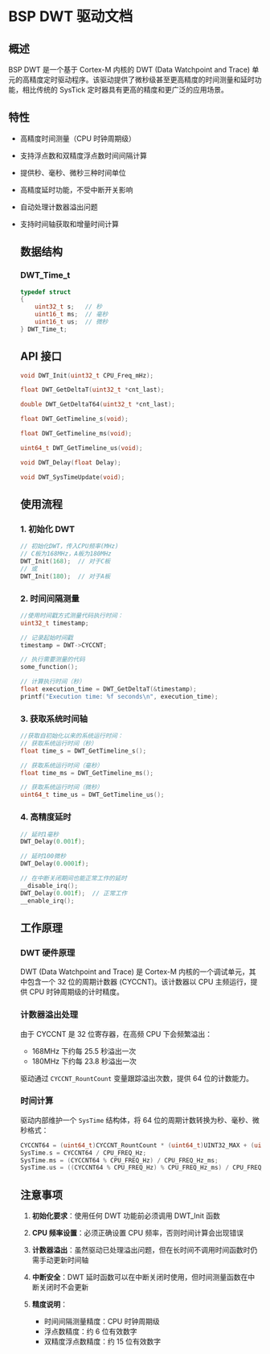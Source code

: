 # BSP DWT 驱动文档

## 概述

BSP DWT 是一个基于 Cortex-M 内核的 DWT (Data Watchpoint and Trace) 单元的高精度定时驱动程序。该驱动提供了微秒级甚至更高精度的时间测量和延时功能，相比传统的 SysTick 定时器具有更高的精度和更广泛的应用场景。

## 特性

- 高精度时间测量（CPU 时钟周期级）
- 支持浮点数和双精度浮点数时间间隔计算
- 提供秒、毫秒、微秒三种时间单位
- 高精度延时功能，不受中断开关影响
- 自动处理计数器溢出问题
- 支持时间轴获取和增量时间计算
  
  ## 数据结构
  
  ### DWT_Time_t
  
  ```c
  typedef struct
  {
      uint32_t s;   // 秒
      uint16_t ms;  // 毫秒
      uint16_t us;  // 微秒
  } DWT_Time_t;
  ```
  
  ## API 接口
  
  ```c
  void DWT_Init(uint32_t CPU_Freq_mHz);
  ```
  
  ```c
  float DWT_GetDeltaT(uint32_t *cnt_last);
  ```
  
  ```c
  double DWT_GetDeltaT64(uint32_t *cnt_last);
  ```
  
  ```c
  float DWT_GetTimeline_s(void);
  ```
  
  ```c
  float DWT_GetTimeline_ms(void);
  ```
  
  ```c
  uint64_t DWT_GetTimeline_us(void);
  ```
  
  ```c
  void DWT_Delay(float Delay);
  ```
  
  ```c
  void DWT_SysTimeUpdate(void);
  ```
  
  ## 使用流程
  
  ### 1. 初始化 DWT
  
  ```c
  // 初始化DWT，传入CPU频率(MHz)
  // C板为168MHz，A板为180MHz
  DWT_Init(168);  // 对于C板
  // 或
  DWT_Init(180);  // 对于A板
  ```
  
  ### 2. 时间间隔测量
  
  ```c
  //使用时间戳方式测量代码执行时间：
  uint32_t timestamp;
  
  // 记录起始时间戳
  timestamp = DWT->CYCCNT;
  
  // 执行需要测量的代码
  some_function();
  
  // 计算执行时间（秒）
  float execution_time = DWT_GetDeltaT(&timestamp);
  printf("Execution time: %f seconds\n", execution_time);
  ```
  
  ### 3. 获取系统时间轴
  
  ```c
  //获取自初始化以来的系统运行时间：
  // 获取系统运行时间（秒）
  float time_s = DWT_GetTimeline_s();
  
  // 获取系统运行时间（毫秒）
  float time_ms = DWT_GetTimeline_ms();
  
  // 获取系统运行时间（微秒）
  uint64_t time_us = DWT_GetTimeline_us();
  ```
  
  ### 4. 高精度延时
  
  ```c
  // 延时1毫秒
  DWT_Delay(0.001f);
  
  // 延时100微秒
  DWT_Delay(0.0001f);
  
  // 在中断关闭期间也能正常工作的延时
  __disable_irq();
  DWT_Delay(0.001f);  // 正常工作
  __enable_irq();
  ```
  
  ## 工作原理
  
  ### DWT 硬件原理
  
  DWT (Data Watchpoint and Trace) 是 Cortex-M 内核的一个调试单元，其中包含一个 32 位的周期计数器 (CYCCNT)。该计数器以 CPU 主频运行，提供 CPU 时钟周期级的计时精度。
  
  ### 计数器溢出处理
  
  由于 CYCCNT 是 32 位寄存器，在高频 CPU 下会频繁溢出：
  - 168MHz 下约每 25.5 秒溢出一次
  - 180MHz 下约每 23.8 秒溢出一次
  
  驱动通过 `CYCCNT_RountCount` 变量跟踪溢出次数，提供 64 位的计数能力。
  
  ### 时间计算
  
  驱动内部维护一个 `SysTime` 结构体，将 64 位的周期计数转换为秒、毫秒、微秒格式：
  
  ```c
  CYCCNT64 = (uint64_t)CYCCNT_RountCount * (uint64_t)UINT32_MAX + (uint64_t)cnt_now;
  SysTime.s = CYCCNT64 / CPU_FREQ_Hz;
  SysTime.ms = (CYCCNT64 % CPU_FREQ_Hz) / CPU_FREQ_Hz_ms;
  SysTime.us = ((CYCCNT64 % CPU_FREQ_Hz) % CPU_FREQ_Hz_ms) / CPU_FREQ_Hz_us;
  ```
  
  ## 注意事项
  
  1. **初始化要求**：使用任何 DWT 功能前必须调用 DWT_Init 函数
  
  2. **CPU 频率设置**：必须正确设置 CPU 频率，否则时间计算会出现错误
  
  3. **计数器溢出**：虽然驱动已处理溢出问题，但在长时间不调用时间函数时仍需手动更新时间轴
  
  4. **中断安全**：DWT 延时函数可以在中断关闭时使用，但时间测量函数在中断关闭时不会更新
  
  5. **精度说明**：
     
     - 时间间隔测量精度：CPU 时钟周期级
     - 浮点数精度：约 6 位有效数字
     - 双精度浮点数精度：约 15 位有效数字
